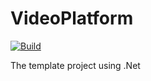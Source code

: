 # VideoPlatform #
[![Build](https://github.com/PKrasniuk/VideoPlatform/actions/workflows/dotnet.yml/badge.svg)](https://github.com/PKrasniuk/VideoPlatform/actions/workflows/dotnet.yml)

The template project using .Net
